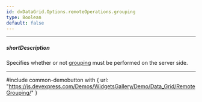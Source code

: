 ```yaml
---
id: dxDataGrid.Options.remoteOperations.grouping
type: Boolean
default: false
---
```

---
##### shortDescription
Specifies whether or not [grouping](/concepts/05%20Widgets/DataGrid/45%20Grouping '/Documentation/Guide/Widgets/DataGrid/Grouping/') must be performed on the server side.

---
#include common-demobutton with {
    url: "https://js.devexpress.com/Demos/WidgetsGallery/Demo/Data_Grid/RemoteGrouping/"
}